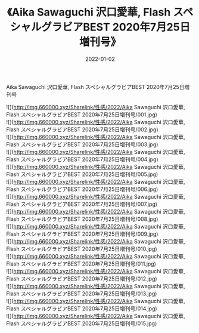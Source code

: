 ﻿---
layout: post
title:  《Aika Sawaguchi 沢口愛華, Flash スペシャルグラビアBEST 2020年7月25日増刊号》
date:   2022-01-02
img: http://img.660000.xyz/Sharelink/性感/2022/Aika Sawaguchi 沢口愛華, Flash スペシャルグラビアBEST 2020年7月25日増刊号/000.jpg
categories: [美女, 清纯, 唯美]
---

Aika Sawaguchi 沢口愛華, Flash スペシャルグラビアBEST 2020年7月25日増刊号

  ![](http://img.660000.xyz/Sharelink/性感/2022/Aika Sawaguchi 沢口愛華, Flash スペシャルグラビアBEST 2020年7月25日増刊号/001.jpg) <br> ![](http://img.660000.xyz/Sharelink/性感/2022/Aika Sawaguchi 沢口愛華, Flash スペシャルグラビアBEST 2020年7月25日増刊号/002.jpg) <br> ![](http://img.660000.xyz/Sharelink/性感/2022/Aika Sawaguchi 沢口愛華, Flash スペシャルグラビアBEST 2020年7月25日増刊号/003.jpg) <br> ![](http://img.660000.xyz/Sharelink/性感/2022/Aika Sawaguchi 沢口愛華, Flash スペシャルグラビアBEST 2020年7月25日増刊号/004.jpg) <br> ![](http://img.660000.xyz/Sharelink/性感/2022/Aika Sawaguchi 沢口愛華, Flash スペシャルグラビアBEST 2020年7月25日増刊号/005.jpg) <br> ![](http://img.660000.xyz/Sharelink/性感/2022/Aika Sawaguchi 沢口愛華, Flash スペシャルグラビアBEST 2020年7月25日増刊号/006.jpg) <br> ![](http://img.660000.xyz/Sharelink/性感/2022/Aika Sawaguchi 沢口愛華, Flash スペシャルグラビアBEST 2020年7月25日増刊号/007.jpg) <br> ![](http://img.660000.xyz/Sharelink/性感/2022/Aika Sawaguchi 沢口愛華, Flash スペシャルグラビアBEST 2020年7月25日増刊号/008.jpg) <br> ![](http://img.660000.xyz/Sharelink/性感/2022/Aika Sawaguchi 沢口愛華, Flash スペシャルグラビアBEST 2020年7月25日増刊号/009.jpg) <br> ![](http://img.660000.xyz/Sharelink/性感/2022/Aika Sawaguchi 沢口愛華, Flash スペシャルグラビアBEST 2020年7月25日増刊号/010.jpg) <br> ![](http://img.660000.xyz/Sharelink/性感/2022/Aika Sawaguchi 沢口愛華, Flash スペシャルグラビアBEST 2020年7月25日増刊号/011.jpg) <br> ![](http://img.660000.xyz/Sharelink/性感/2022/Aika Sawaguchi 沢口愛華, Flash スペシャルグラビアBEST 2020年7月25日増刊号/012.jpg) <br> ![](http://img.660000.xyz/Sharelink/性感/2022/Aika Sawaguchi 沢口愛華, Flash スペシャルグラビアBEST 2020年7月25日増刊号/013.jpg) <br> ![](http://img.660000.xyz/Sharelink/性感/2022/Aika Sawaguchi 沢口愛華, Flash スペシャルグラビアBEST 2020年7月25日増刊号/014.jpg) <br> ![](http://img.660000.xyz/Sharelink/性感/2022/Aika Sawaguchi 沢口愛華, Flash スペシャルグラビアBEST 2020年7月25日増刊号/015.jpg) <br>